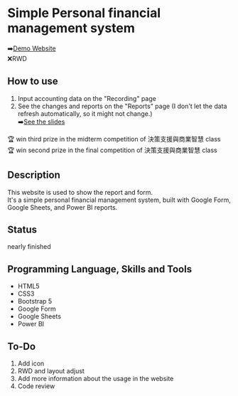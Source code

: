 # Simple Personal financial management system 
➡️[Demo Website](https://kagari0803.github.io/financial-management-by-PowerBI/)  
❌RWD  

## How to use
1. Input accounting data on the "Recording" page
2. See the changes and reports on the "Reports" page (I don't let the data refresh automatically, so it might not change.)  
➡️[See the slides](https://docs.google.com/presentation/d/1pjnb-kGdYC5fW_l10fEIjSOBb9PIwFtvMkZmKzbtkAk/edit?usp=sharing)  

🏆 win third prize in the midterm competition of 決策支援與商業智慧 class  
🏆 win second prize in the final competition of 決策支援與商業智慧 class  

## Description
This website is used to show the report and form.  
It's a simple personal financial management system, built with Google Form, Google Sheets, and Power BI reports.

## Status
nearly finished

## Programming Language, Skills and Tools
* HTML5
* CSS3
* Bootstrap 5
* Google Form
* Google Sheets
* Power BI

## To-Do
1. Add icon
2. RWD and layout adjust
3. Add more information about the usage in the website
4. Code review
